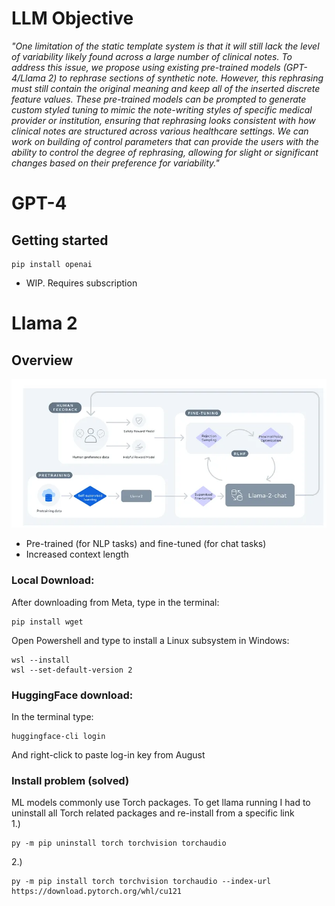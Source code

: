 # LLM Objective

*"One limitation of the static template system is that it will still lack the level of variability likely found across a large number of clinical notes. To address this issue, we propose using existing pre-trained models (GPT-4/Llama 2) to rephrase sections of synthetic note. However, this rephrasing must still contain the original meaning and keep all of the inserted discrete feature values. These pre-trained models can be prompted to generate custom styled tuning to mimic the note-writing styles of specific medical provider or institution, ensuring that rephrasing looks consistent with how clinical notes are structured across various healthcare settings. We can work on building of control parameters that can provide the users with the ability to control the degree of rephrasing, allowing for slight or significant changes based on their preference for variability."*

# GPT-4
## Getting started
```
pip install openai
```
- WIP. Requires subscription

# Llama 2
## Overview

![alt text](fine-tuning.png)
- Pre-trained (for NLP tasks) and fine-tuned (for chat tasks)
- Increased context length

### Local Download:
After downloading from Meta, type in the terminal:
```
pip install wget
```
Open Powershell and type to install a Linux subsystem in Windows:
```
wsl --install
wsl --set-default-version 2
```

### HuggingFace download:
In the terminal type:
```
huggingface-cli login
```
And right-click to paste log-in key from August

### Install problem (solved)
ML models commonly use Torch packages. To get llama running I had to uninstall all Torch related packages and re-install from a specific link
<br>1.)
```
py -m pip uninstall torch torchvision torchaudio
```
2.)
```
py -m pip install torch torchvision torchaudio --index-url https://download.pytorch.org/whl/cu121
```
